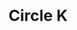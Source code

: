 ---
title: "Circle K"
url: /traverse-city/circle-k-south-west-bay-shore-drive/
shop: convenience
---